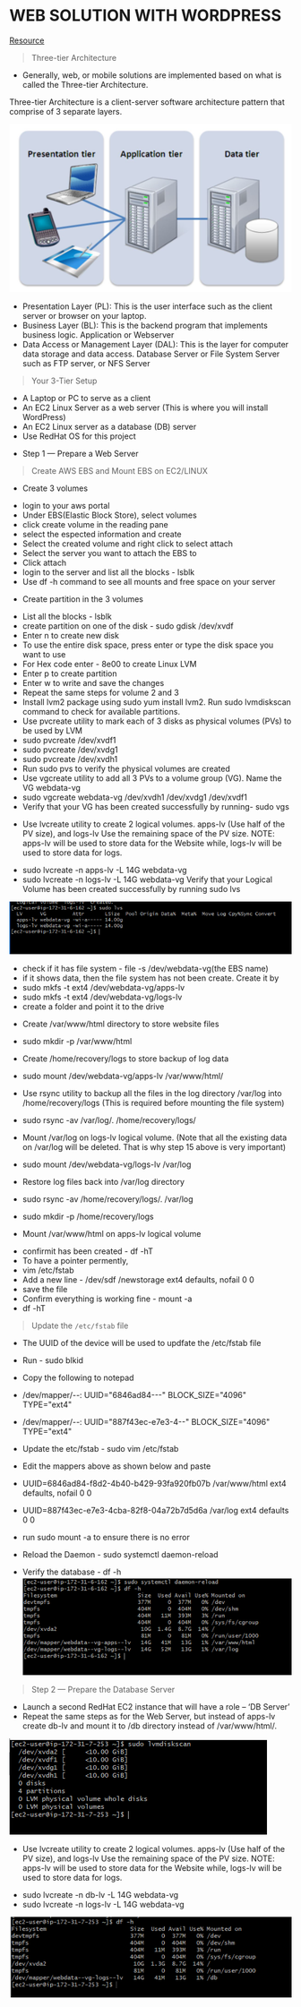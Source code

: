 # WEB SOLUTION WITH WORDPRESS

[Resource](https://www.youtube.com/watch?v=fJnjuG-CK4g)

> Three-tier Architecture
* Generally, web, or mobile solutions are implemented based on what is called the Three-tier Architecture.

Three-tier Architecture is a client-server software architecture pattern that comprise of 3 separate layers.

![](images/project6/client-server-arc.png)

- Presentation Layer (PL): This is the user interface such as the client server or browser on your laptop.
- Business Layer (BL): This is the backend program that implements business logic. Application or Webserver
- Data Access or Management Layer (DAL): This is the layer for computer data storage and data access. Database Server or File System Server such as FTP server, or NFS Server

> Your 3-Tier Setup
- A Laptop or PC to serve as a client
- An EC2 Linux Server as a web server (This is where you will install WordPress)
- An EC2 Linux server as a database (DB) server
- Use RedHat OS for this project

* Step 1 — Prepare a Web Server

> Create AWS EBS and Mount EBS on EC2/LINUX

* Create 3 volumes

- login to your aws portal
- Under EBS(Elastic Block Store), select volumes
- click create volume in the reading pane
- select the espected information and create
- Select the created volume and right click to select attach
- Select the server you want to attach the EBS to
- Click attach
- login to the server and list all the blocks - lsblk
- Use df -h command to see all mounts and free space on your server

* Create partition in the 3 volumes
- List all the blocks - lsblk
- create partition on one of the disk - sudo gdisk /dev/xvdf
- Enter n to create new disk
- To use the entire disk space, press enter or type the disk space you want to use
- For Hex code enter - 8e00 to create Linux LVM
- Enter p to create partition
- Enter w to write and save the changes
- Repeat the same steps for volume 2 and 3
- Install lvm2 package using sudo yum install lvm2. Run sudo lvmdiskscan command to check for available partitions.
- Use pvcreate utility to mark each of 3 disks as physical volumes (PVs) to be used by LVM
- sudo pvcreate /dev/xvdf1
- sudo pvcreate /dev/xvdg1
- sudo pvcreate /dev/xvdh1
- Run sudo pvs to verify the physical volumes are created
- Use vgcreate utility to add all 3 PVs to a volume group (VG). Name the VG webdata-vg
- sudo vgcreate webdata-vg /dev/xvdh1 /dev/xvdg1 /dev/xvdf1
- Verify that your VG has been created successfully by running-  sudo vgs
* Use lvcreate utility to create 2 logical volumes. apps-lv (Use half of the PV size), and logs-lv Use the remaining space of the PV size. NOTE: apps-lv will be used to store data for the Website while, logs-lv will be used to store data for logs.
- sudo lvcreate -n apps-lv -L 14G webdata-vg
- sudo lvcreate -n logs-lv -L 14G webdata-vg
Verify that your Logical Volume has been created successfully by running sudo lvs

![](images/project6/logical-v.png)


- check if it has file system - file -s /dev/webdata-vg(the EBS name)
- if it shows data, then the file system has not been create. Create it by 
- sudo mkfs -t ext4 /dev/webdata-vg/apps-lv
- sudo mkfs -t ext4 /dev/webdata-vg/logs-lv
- create a folder and point it to the drive 
* Create /var/www/html directory to store website files
- sudo mkdir -p /var/www/html
* Create /home/recovery/logs to store backup of log data
- sudo mount /dev/webdata-vg/apps-lv /var/www/html/
* Use rsync utility to backup all the files in the log directory /var/log into /home/recovery/logs (This is required before mounting the file system)
- sudo rsync -av /var/log/. /home/recovery/logs/
* Mount /var/log on logs-lv logical volume. (Note that all the existing data on /var/log will be deleted. That is why step 15 above is very
important)
- sudo mount /dev/webdata-vg/logs-lv /var/log
* Restore log files back into /var/log directory
- sudo rsync -av /home/recovery/logs/. /var/log

- sudo mkdir -p /home/recovery/logs
* Mount /var/www/html on apps-lv logical volume
- confirmit has been created - df -hT
- To have a pointer permently, 
- vim /etc/fstab
- Add a new line - /dev/sdf /newstorage ext4 defaults, nofail 0 0
- save the file
- Confirm everything is working fine - mount -a
- df -hT

> Update the `/etc/fstab` file

- The UUID of the device will be used to updfate the /etc/fstab file
- Run - sudo blkid
- Copy the following to notepad
- /dev/mapper/--: UUID="6846ad84---" BLOCK_SIZE="4096" TYPE="ext4"
- /dev/mapper/--: UUID="887f43ec-e7e3-4--" BLOCK_SIZE="4096" TYPE="ext4"
- Update the etc/fstab - sudo vim /etc/fstab

- Edit the mappers above as shown below and paste
- UUID=6846ad84-f8d2-4b40-b429-93fa920fb07b /var/www/html ext4 defaults, nofail 0 0
- UUID=887f43ec-e7e3-4cba-82f8-04a72b7d5d6a /var/log ext4 defaults 0 0

- run sudo mount -a to ensure there is no error

- Reload the Daemon - sudo systemctl daemon-reload
- Verify the database - df -h
![](images/project6/ws-setup.png)

> Step 2 — Prepare the Database Server
- Launch a second RedHat EC2 instance that will have a role – ‘DB Server’
- Repeat the same steps as for the Web Server, but instead of apps-lv create db-lv and mount it to /db directory instead of /var/www/html/.

![Partition created](images/project6/db-partition.png)

* Use lvcreate utility to create 2 logical volumes. apps-lv (Use half of the PV size), and logs-lv Use the remaining space of the PV size. NOTE: apps-lv will be used to store data for the Website while, logs-lv will be used to store data for logs.
- sudo lvcreate -n db-lv -L 14G webdata-vg
- sudo lvcreate -n logs-lv -L 14G webdata-vg

![](images/project6/db.png)



